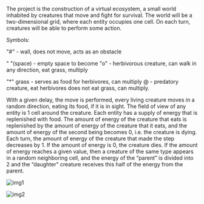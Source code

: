 The project is the construction of a virtual ecosystem,
a small world inhabited by creatures that move and fight for survival.
The world will be a two-dimensional grid, where each entity occupies one cell.
On each turn, creatures will be able to perform some action.

Symbols:

"#" - wall, does not move, acts as an obstacle

" "(space) - empty space to become
"o" - herbivorous creature, can walk in any direction, eat grass, multiply

"\*" grass - serves as food for herbivores, can multiply
@ - predatory creature, eat herbivores does not eat grass, can multiply.

With a given delay, the move is performed, every living creature moves in a random direction, eating its food, if it is in sight. The field of view of any entity is 1 cell around the creature.
Each entity has a supply of energy that is replenished with food. The amount of energy of the creature that eats is replenished by the amount of energy of the creature that it eats, and the amount of energy of the second being becomes 0, i.e. the creature is dying.
Each turn, the amount of energy of the creature that made the step decreases by 1. If the amount of energy is 0, the creature dies. If the amount of energy reaches a given value, then a creature of the same type appears in a random neighboring cell, and the energy of the “parent” is divided into 2 and the “daughter” creature receives this half of the energy from the parent.

![img1](https://i.ibb.co/QQ64170/Screenshot-179.png)

![img2](https://i.ibb.co/CQVvdq1/Screenshot-181.png)
